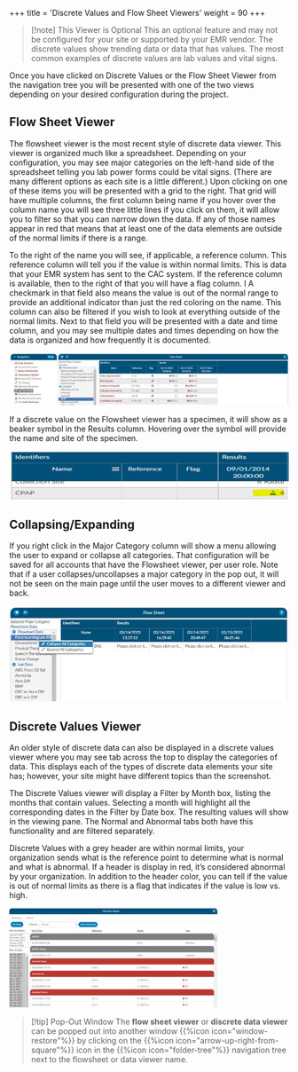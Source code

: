 +++
title = 'Discrete Values and Flow Sheet Viewers'
weight = 90
+++

> [!note] This Viewer is Optional
This an optional feature and may not be configured for your site or supported by your EMR vendor.
The discrete values show trending data or data that has values. The most common examples of discrete
values are lab values and vital signs.

Once you have clicked on Discrete Values or the Flow Sheet Viewer from the navigation tree you will be
presented with one of the two views depending on your desired configuration during the project.

## Flow Sheet Viewer

The flowsheet viewer is the most recent style of discrete data viewer. This viewer is organized much like
a spreadsheet. Depending on your configuration, you may see major categories on the left-hand side of
the spreadsheet telling you lab power forms could be vital signs. (There are many different options as
each site is a little different.) Upon clicking on one of these items you will be presented with a grid to the
right. That grid will have multiple columns, the first column being name if you hover over the column
name you will see three little lines if you click on them, it will allow you to filter so that you can narrow
down the data. If any of those names appear in red that means that at least one of the data elements
are outside of the normal limits if there is a range.

To the right of the name you will see, if applicable, a reference column. This reference column will tell
you if the value is within normal limits. This is data that your EMR system has sent to the CAC system. If
the reference column is available, then to the right of that you will have a flag column. I A checkmark in
that field also means the value is out of the normal range to provide an additional indicator than just
the red coloring on the name. This column can also be filtered if you wish to look at everything outside
of the normal limits. Next to that field you will be presented with a date and time column, and you may
see multiple dates and times depending on how the data is organized and how frequently it is
documented.

![Flow Sheet Viewer](image-181.jpg)

If a discrete value on the Flowsheet viewer has a specimen, it will show as a beaker symbol in the
Results column. Hovering over the symbol will provide the name and site of the specimen.

![Flow Sheet Viewer](image-182.jpg)

## Collapsing/Expanding

If you right click in the Major Category column will show a menu allowing the user to expand or collapse
all categories. That configuration will be saved for all accounts that have the Flowsheet viewer, per user
role. Note that if a user collapses/uncollapses a major category in the pop out, it will not be seen on the
main page until the user moves to a different viewer and back.

![Flow Sheet Viewer - Collapsing/Expanding](image-184.jpg)

## Discrete Values Viewer

An older style of discrete data can also be displayed in a discrete values viewer where you may see tab
across the top to display the categories of data. This displays each of the types of discrete data elements
your site has; however, your site might have different topics than the screenshot.

The Discrete Values viewer will display a Filter by Month box, listing the months that contain values.
Selecting a month will highlight all the corresponding dates in the Filter by Date box. The resulting
values will show in the viewing pane. The Normal and Abnormal tabs both have this functionality and
are filtered separately.

Discrete Values with a grey header are within normal limits, your organization sends what is the
reference point to determine what is normal and what is abnormal. If a header is display in red, it’s
considered abnormal by your organization. In addition to the header color, you can tell if the value is out
of normal limits as there is a flag that
indicates if the value is low vs. high.

![Discrete Values Viewer](image-185.jpg)

> [!tip] Pop-Out Window
The **flow sheet viewer** or **discrete data viewer** can be popped out into another window
{{%icon icon="window-restore"%}} by clicking on
the {{%icon icon="arrow-up-right-from-square"%}} icon in the {{%icon icon="folder-tree"%}} navigation tree next to the flowsheet or data
viewer name.
